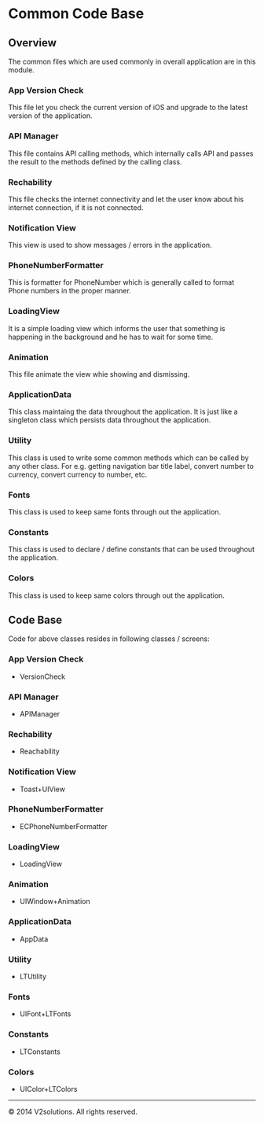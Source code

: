 # Common Code Base

## Overview

The common files which are used commonly in overall application are in this module.

### App Version Check

This file let you check the current version of iOS and upgrade to the latest version of the application.

### API Manager

This file contains API calling methods, which internally calls API and passes the result to the methods defined by the calling class.

### Rechability

This file checks the internet connectivity and let the user know about his internet connection, if it is not connected.

### Notification View

This view is used to show messages / errors in the application.

### PhoneNumberFormatter

This is formatter for PhoneNumber which is generally called to format Phone numbers in the proper manner.

### LoadingView

It is a simple loading view which informs the user that something is happening in the background and he has to wait for some time.

### Animation

This file animate the view whie showing and dismissing.

### ApplicationData

This class maintaing the data throughout the application. It is just like a singleton class which persists data throughout the application.

### Utility

This class is used to write some common methods which can be called by any other class. For e.g. getting navigation bar title label, convert number to currency, convert currency to number, etc.

### Fonts

This class is used to keep same fonts through out the application.

### Constants

This class is used to declare / define constants that can be used throughout the application.

### Colors

This class is used to keep same colors through out the application.


## Code Base

Code for above classes resides in following classes / screens:

### App Version Check

* VersionCheck

### API Manager

* APIManager

### Rechability

* Reachability

### Notification View

* Toast+UIView

### PhoneNumberFormatter

* ECPhoneNumberFormatter

### LoadingView

* LoadingView

### Animation

* UIWindow+Animation

### ApplicationData

* AppData

### Utility

* LTUtility

### Fonts

* UIFont+LTFonts

### Constants

* LTConstants

### Colors

* UIColor+LTColors


* * *

© 2014 V2solutions. All rights reserved.